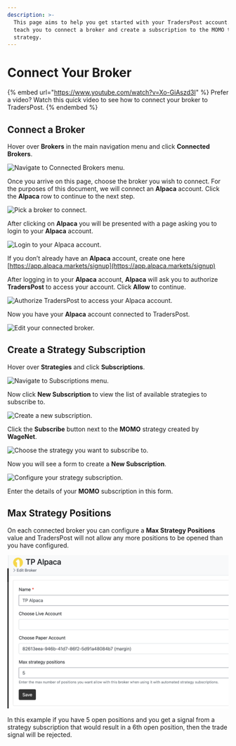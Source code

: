 ```yaml
---
description: >-
  This page aims to help you get started with your TradersPost account. It will
  teach you to connect a broker and create a subscription to the MOMO trading
  strategy.
---
```


# Connect Your Broker

{% embed url="https://www.youtube.com/watch?v=Xo-GiAszd3I" %}
Prefer a video? Watch this quick video to see how to connect your broker to TradersPost.
{% endembed %}

## Connect a Broker

Hover over **Brokers** in the main navigation menu and click **Connected Brokers**.

![Navigate to Connected Brokers menu.](https://traderspost.io/images/docs/getting-started/connected-brokers-nav.png)

Once you arrive on this page, choose the broker you wish to connect. For the purposes of this document, we will connect an **Alpaca** account. Click the **Alpaca** row to continue to the next step.

![Pick a broker to connect.](https://traderspost.io/images/docs/getting-started/choose-broker-list.png)

After clicking on **Alpaca** you will be presented with a page asking you to login to your **Alpaca** account.

![Login to your Alpaca account.](https://traderspost.io/images/docs/getting-started/alpaca-login-screen.png)

If you don’t already have an **Alpaca** account, create one here [https://app.alpaca.markets/signup](https://app.alpaca.markets/signup)

After logging in to your **Alpaca** account, **Alpaca** will ask you to authorize **TradersPost** to access your account. Click **Allow** to continue.

![Authorize TradersPost to access your Alpaca account.](https://traderspost.io/images/docs/getting-started/authorize-alpaca-screen.png)

Now you have your **Alpaca** account connected to TradersPost.

![Edit your connected broker.](https://traderspost.io/images/docs/getting-started/edit-broker-screen.png)

## Create a Strategy Subscription

Hover over **Strategies** and click **Subscriptions**.

![Navigate to Subscriptions menu.](https://traderspost.io/images/docs/getting-started/subscriptions-nav.png)

Now click **New Subscription** to view the list of available strategies to subscribe to.

![Create a new subscription.](https://traderspost.io/images/docs/getting-started/subscriptions-screen.png)

Click the **Subscribe** button next to the **MOMO** strategy created by **WageNet**.

![Choose the strategy you want to subscribe to.](https://traderspost.io/images/docs/getting-started/subscribe-strategy.png)

Now you will see a form to create a **New Subscription**.

![Configure your strategy subscription.](https://traderspost.io/images/docs/getting-started/new-subscription.png)

Enter the details of your **MOMO** subscription in this form.

## Max Strategy Positions

On each connected broker you can configure a **Max Strategy Positions** value and TradersPost will not allow any more positions to be opened than you have configured.

![Max Strategy Positions](<.gitbook/assets/Screen Shot 2022-02-11 at 10.03.05 PM.png>)

In this example if you have 5 open positions and you get a signal from a strategy subscription that would result in a 6th open position, then the trade signal will be rejected.
